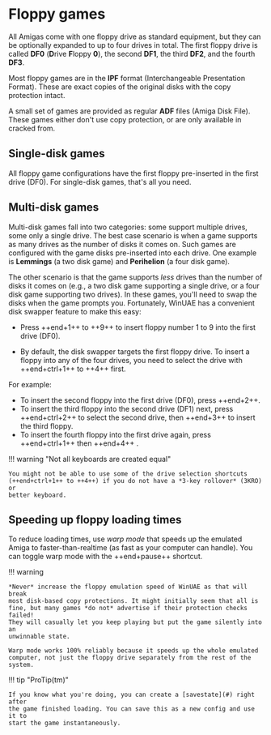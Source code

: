 # Floppy games

All Amigas come with one floppy drive as standard equipment, but they can be
optionally expanded to up to four drives in total. The first floppy drive is called
**DF0** (**D**rive **F**loppy **0**), the second **DF1**, the third **DF2**,
and the fourth **DF3**.

Most floppy games are in the **IPF** format (Interchangeable Presentation Format).
These are exact copies of the original disks with the copy protection intact.

A small set of games are provided as regular **ADF** files (Amiga Disk File).
These games either don't use copy protection, or are only available
in cracked from.


## Single-disk games

All floppy game configurations have the first floppy pre-inserted in the
first drive (DF0). For single-disk games, that's all you need.


## Multi-disk games

Multi-disk games fall into two categories: some support multiple drives, some
only a single drive. The best case scenario is when a game supports as many
drives as the number of disks it comes on. Such games are configured with the
game disks pre-inserted into each drive. One example is **Lemmings** (a two
disk game) and **Perihelion** (a four disk game).

The other scenario is that the game supports *less* drives than the number of
disks it comes on (e.g., a two disk game supporting a single drive, or a four
disk game supporting two drives). In these games, you'll need to swap the
disks when the game prompts you. Fortunately, WinUAE has a convenient
disk swapper feature to make this easy:

- Press ++end+1++ to ++9++ to insert floppy number 1 to 9 into the first drive
(DF0).

- By default, the disk swapper targets the first floppy drive. To insert a
  floppy into any of the four drives, you need to select the drive
  with ++end+ctrl+1++ to ++4++ first.

For example:

- To insert the second floppy into the first drive (DF0), press ++end+2++.
- To insert the third floppy into the second drive (DF1) next, press ++end+ctrl+2++
  to select the second drive, then  ++end+3++ to insert the third floppy.
- To insert the fourth floppy into the first drive again, press ++end+ctrl+1++
  then ++end+4++ .


!!! warning "Not all keyboards are created equal"

    You might not be able to use some of the drive selection shortcuts
    (++end+ctrl+1++ to ++4++) if you do not have a *3-key rollover* (3KRO) or
    better keyboard.


## Speeding up floppy loading times

To reduce loading times, use _warp mode_ that speeds up the emulated Amiga to
faster-than-realtime (as fast as your computer can handle). You can toggle
warp mode with the ++end+pause++ shortcut.

!!! warning

    *Never* increase the floppy emulation speed of WinUAE as that will break
    most disk-based copy protections. It might initially seem that all is
    fine, but many games *do not* advertise if their protection checks failed!
    They will casually let you keep playing but put the game silently into an
    unwinnable state.

    Warp mode works 100% reliably because it speeds up the whole emulated
    computer, not just the floppy drive separately from the rest of the
    system.

!!! tip "ProTip(tm)"

    If you know what you're doing, you can create a [savestate](#) right after
    the game finished loading. You can save this as a new config and use it to
    start the game instantaneously.

